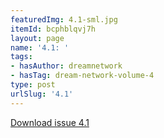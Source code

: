 ```yaml
---
featuredImg: 4.1-sml.jpg
itemId: bcphblqvj7h
layout: page
name: '4.1: '
tags:
- hasAuthor: dreamnetwork
- hasTag: dream-network-volume-4
type: post
urlSlug: '4.1'
---
```

<a href="../files/pdfs/Volume_4/4.1-The-Dream-Network_Volume-4_Issue-1.pdf" download="">Download issue 4.1</a>
